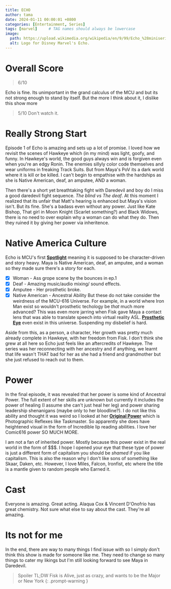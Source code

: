 ```yaml
---
title: ECHO
author: tama
date: 2024-01-11 00:00:01 +0800
categories: [Entertainment, Series]
tags: [marvel]     # TAG names should always be lowercase
image:
  path: https://upload.wikimedia.org/wikipedia/en/9/99/Echo_%28miniseries%29_logo.jpg
  alt: Logo for Disney Marvel's Echo.
---
```


# Overall Score

> 6/10 

Echo is fine. Its unimportant in the grand calculus of the MCU and but its not strong enough to stand by itself. 
But the more I think about it, I dislike this show more

> 5/10 Don't watch it.

# Really Strong Start

Episode 1 of Echo is amazing and sets up a lot of promise. I loved how we revisit the scenes of Hawkeye which (in my mind) was light, goofy, and funny. In Hawkeye's world, the good guys always win and is forgiven even when you're an edgy Ronin. The enemies sillyly color code themselves and wear uniforms in freaking Track Suits. But from Maya's PoV its a dark world where it is kill or be killed. I can't begin to empathise with the hardships as she is Native American, deaf, an amputee, AND a woman. 

Then there's a short yet breathtaking fight with Daredevil and boy do I miss a good daredevil fight sequence. *The blind vs The deaf*. At this moment I realized that its unfair that Matt's hearing is enhanced but Maya's vision isn't. But its fine. She's a badass even without any power. Just like Kate Bishop, That girl in Moon Knight (Scarlet something?) and Black Widows, there is no need to over explain why a woman can do what they do. Then they ruined it by giving her power via inheritence.

# Native America Culture

Echo is MCU's first [**Spotlight**](https://marvelcinematicuniverse.fandom.com/wiki/Marvel_Spotlight) meaning it is supposed to be character-driven and story heavy. 
Maya is Native American, deaf, an amputee, and a woman so they made sure there's a story for each. 
- [x] Woman - Ass grope scene by the bounces in ep.1
- [x] Deaf - Amazing music/audio mixing/ sound effects.
- [x] Amputee - Her prosthetic broke. 
- [x] Native American - Ancestral Ability
But these do not take consider the weirdness of the MCU-616 Universe. For example, in a world where Iron Man exist so wouldn't prosthetic techology be *that* much more advanced? This was even more jarring when Fisk gave Maya a contact lens that was able to translate speech into virtual reality ASL. [**Prosthetic Eye**](https://marvelcinematicuniverse.fandom.com/wiki/Thor%27s_Prosthetic_Eye) even exist in this universe. Suspending my disbelief is hard. 

Aside from this, as a person, a character, Her growth was pretty much already complete in Hawkeye, with her freedom from Fisk. I don't think she grew at all here so Echo just feels like an aftercredits of Hawkeye. The series was her reconnecting with her ancestry and if anything, we learnt that life wasn't THAT bad for her as she had a friend and grandmother but she just refused to reach out to them. 

# Power 

In the final episode, it was revealed that her power is some kind of Ancestral Power. The full extent of her skills are unknown but currently it includes the power of healing (I assume she can't just heal her leg) and power sharing leadership shenanigans (maybe only to her bloodline?). I do not like this ability and thought it was weird so I looked at her [**Original Power**](https://marvel.fandom.com/wiki/Maya_Lopez_(Earth-616)#Powers) which is Photographic Reflexes like Taskmaster. So apparently she does have heightened visual in the form of Incredible lip reading abilities. I love her Comic616 power SO MUCH MORE.

I am not a fan of inherited power. Mostly because this power exist in the real world in the form of $$$. I hope I opened your eye that these type of power is just a different form of capitalism you should be *shamed* if you like capitalism. This is also the reason why I don't like sons of something like Skaar, Daken, etc. However, I love Miles, Falcon, Ironfist, etc where the title is a mantle given to random people who Earned it. 

# Cast  

Everyone is amazing. Great acting. Alaqua Cox & Vincent D'Onofrio has great chemistry. Not sure what else to say about the cast. They're all amazing.

# Its not for me

In the end, there are way to many things I find issue with so I simply don't think this show is made for someone like me. They need to change so many things to cater my likings but I'm still looking forward to see Maya in Daredevil.

> Spoiler TL;DW Fisk is Alive, just as crazy, and wants to be the Major or New York
{: .prompt-warning }